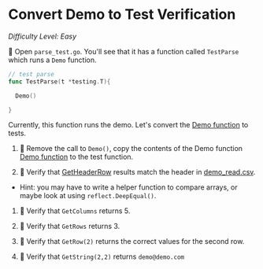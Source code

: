 # Convert Demo to Test Verification

*Difficulty Level: Easy*

:star2: Open `parse_test.go`. You'll see that it has a function called `TestParse` which runs a `Demo` function. 

```go
// test parse
func TestParse(t *testing.T){

  Demo()

}
```

Currently, this function runs the demo. Let's convert the [Demo function](https://github.com/mabetle/gocsv/blob/master/demo.go#L7-L19) to tests. 

1. :star2: Remove the call to `Demo()`, copy the contents of the Demo function [Demo function](https://github.com/mabetle/gocsv/blob/master/demo.go#L7-L19) to the test function. 

1. :star2: Verify that [GetHeaderRow](https://github.com/mabetle/gocsv/blob/master/demo.go#L12) results match the header in [demo_read.csv](https://github.com/mabetle/gocsv/blob/master/demo_read.csv).

  * Hint: you may have to write a helper function to compare arrays, or maybe look at using `reflect.DeepEqual()`.

1. :star2: Verify that `GetColumns` returns 5.

1. :star2: Verify that `GetRows` returns 3.

1. :star2: Verify that `GetRow(2)` returns the correct values for the second row.

1. :star2: Verify that `GetString(2,2)` returns `demo@demo.com` 
